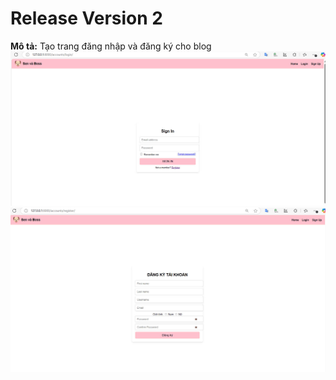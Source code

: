 # Release Version 2
**Mô tả:** Tạo trang đăng nhập và đăng ký cho blog
![alt text](v2_a.jpg)
![alt text](v2_b.jpg)
